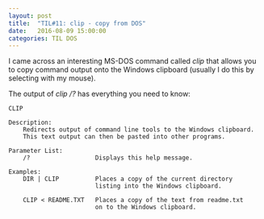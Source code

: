 ```yaml
---
layout: post
title:  "TIL#11: clip - copy from DOS"
date:   2016-08-09 15:00:00
categories: TIL DOS
---
```


I came across an interesting MS-DOS command called *clip* that allows you to copy command output onto the Windows clipboard (usually I do this by selecting with my mouse).

The output of *clip /?* has everything you need to know:
    
    CLIP

    Description:
        Redirects output of command line tools to the Windows clipboard.
        This text output can then be pasted into other programs.

    Parameter List:
        /?                  Displays this help message.

    Examples:
        DIR | CLIP          Places a copy of the current directory
                            listing into the Windows clipboard.

        CLIP < README.TXT   Places a copy of the text from readme.txt
                            on to the Windows clipboard.